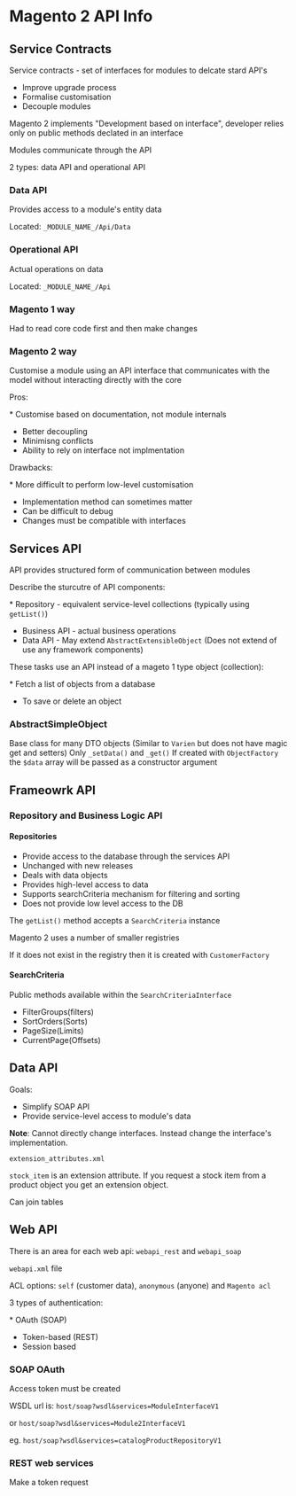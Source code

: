 # Magento 2 API Info

## Service Contracts

Service contracts - set of interfaces for modules to delcate stard API's

* Improve upgrade process
* Formalise customisation
* Decouple modules

Magento 2 implements "Development based on interface", developer relies only on public methods declated in an interface

Modules communicate through the API

2 types: data API and operational API

### Data API

Provides access to a module's entity data

Located: `_MODULE_NAME_/Api/Data`

### Operational API

Actual operations on data

Located: `_MODULE_NAME_/Api`

### Magento 1 way

Had to read core code first and then make changes

### Magento 2 way

Customise a module using an API interface that communicates with the model without interacting directly with the core

Pros:

\* Customise based on documentation, not module internals
* Better decoupling
* Minimisng conflicts
* Ability to rely on interface not implmentation

Drawbacks:

\* More difficult to perform low-level customisation
* Implementation method can sometimes matter
* Can be difficult to debug
* Changes must be compatible with interfaces

## Services API

API provides structured form of communication between modules

Describe the sturcutre of API components:

\* Repository - equivalent service-level collections (typically using `getList()`)
* Business API - actual business operations
* Data API - May extend `AbstractExtensibleObject` (Does not extend of use any framework components)

These tasks use an API instead of a mageto 1 type object (collection):

\* Fetch a list of objects from a database
* To save or delete an object

### AbstractSimpleObject

Base class for many DTO objects (Similar to `Varien` but does not have magic get and setters)
Only `_setData()` and `_get()`
If created with `ObjectFactory` the `$data` array will be passed as a constructor argument

## Frameowrk API

### Repository and Business Logic API

#### Repositories

* Provide access to the database through the services API
* Unchanged with new releases
* Deals with data objects
* Provides high-level access to data
* Supports searchCriteria mechanism for filtering and sorting
* Does not provide low level access to the DB

The `getList()` method accepts a `SearchCriteria` instance

Magento 2 uses a number of smaller registries

If it does not exist in the registry then it is created with `CustomerFactory`

#### SearchCriteria

Public methods available within the `SearchCriteriaInterface`

* FilterGroups(filters)
* SortOrders(Sorts)
* PageSize(Limits)
* CurrentPage(Offsets)

## Data API

Goals:

* Simplify SOAP API
* Provide service-level access to module's data


**Note**: Cannot directly change interfaces. Instead change the interface's implementation.

`extension_attributes.xml`

`stock_item` is an extension attribute. If you request a stock item from a product object you get an extension object.

Can join tables

## Web API

There is an area for each web api: `webapi_rest` and `webapi_soap`

`webapi.xml` file

ACL options: `self` (customer data), `anonymous` (anyone) and `Magento acl`

3 types of authentication:

\* OAuth (SOAP)
* Token-based (REST)
* Session based

### SOAP OAuth

Access token must be created

WSDL url is: `host/soap?wsdl&services=ModuleInterfaceV1`

or `host/soap?wsdl&services=Module2InterfaceV1`

eg. `host/soap?wsdl&services=catalogProductRepositoryV1`

### REST web services

Make a token request
